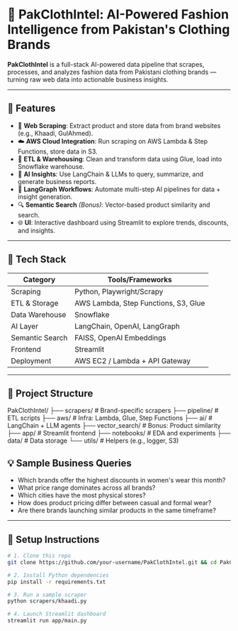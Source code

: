 # 👕 PakClothIntel: AI-Powered Fashion Intelligence from Pakistan's Clothing Brands

**PakClothIntel** is a full-stack AI-powered data pipeline that scrapes, processes, and analyzes fashion data from Pakistani clothing brands — turning raw web data into actionable business insights.

---

## 🚀 Features

- 🧽 **Web Scraping**: Extract product and store data from brand websites (e.g., Khaadi, GulAhmed).
- ☁️ **AWS Cloud Integration**: Run scraping on AWS Lambda & Step Functions, store data in S3.
- 🧼 **ETL & Warehousing**: Clean and transform data using Glue, load into Snowflake warehouse.
- 🤖 **AI Insights**: Use LangChain & LLMs to query, summarize, and generate business reports.
- 🔁 **LangGraph Workflows**: Automate multi-step AI pipelines for data + insight generation.
- 🔍 **Semantic Search** *(Bonus)*: Vector-based product similarity and search.
- 🌐 **UI**: Interactive dashboard using Streamlit to explore trends, discounts, and insights.

---

## 🧱 Tech Stack

| Category        | Tools/Frameworks                          |
|----------------|-------------------------------------------|
| Scraping       | Python, Playwright/Scrapy                 |
| ETL & Storage  | AWS Lambda, Step Functions, S3, Glue      |
| Data Warehouse | Snowflake                                 |
| AI Layer       | LangChain, OpenAI, LangGraph              |
| Semantic Search| FAISS, OpenAI Embeddings                  |
| Frontend       | Streamlit                                 |
| Deployment     | AWS EC2 / Lambda + API Gateway            |

---

## 📁 Project Structure
PakClothIntel/ ├── scrapers/ # Brand-specific scrapers ├── pipeline/ # ETL scripts ├── aws/ # Infra: Lambda, Glue, Step Functions ├── ai/ # LangChain + LLM agents ├── vector_search/ # Bonus: Product similarity ├── app/ # Streamlit frontend ├── notebooks/ # EDA and experiments ├── data/ # Data storage └── utils/ # Helpers (e.g., logger, S3)

## 💡 Sample Business Queries

- Which brands offer the highest discounts in women's wear this month?
- What price range dominates across all brands?
- Which cities have the most physical stores?
- How does product pricing differ between casual and formal wear?
- Are there brands launching similar products in the same timeframe?

---

## 🔨 Setup Instructions

```bash
# 1. Clone this repo
git clone https://github.com/your-username/PakClothIntel.git && cd PakClothIntel

# 2. Install Python dependencies
pip install -r requirements.txt

# 3. Run a sample scraper
python scrapers/khaadi.py

# 4. Launch Streamlit dashboard
streamlit run app/main.py
